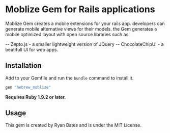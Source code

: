 # Moblize Gem for Rails applications

 Moblize Gem creates a mobile extensions for your rails app. developers can generate mobile alternative views for their models.
the Gem generates a mobile optimized layout with open source libraries such as:

  -- Zepto.js - a smaller lightweight version of JQuery
  -- ChocolateChipUI - a beatifull UI for web apps.



## Installation

Add to your Gemfile and run the `bundle` command to install it.

```ruby
gem "hebrew_moblize"
```

**Requires Ruby 1.9.2 or later.**


## Usage

This gem is created by Ryan Bates and is under the MIT License.
